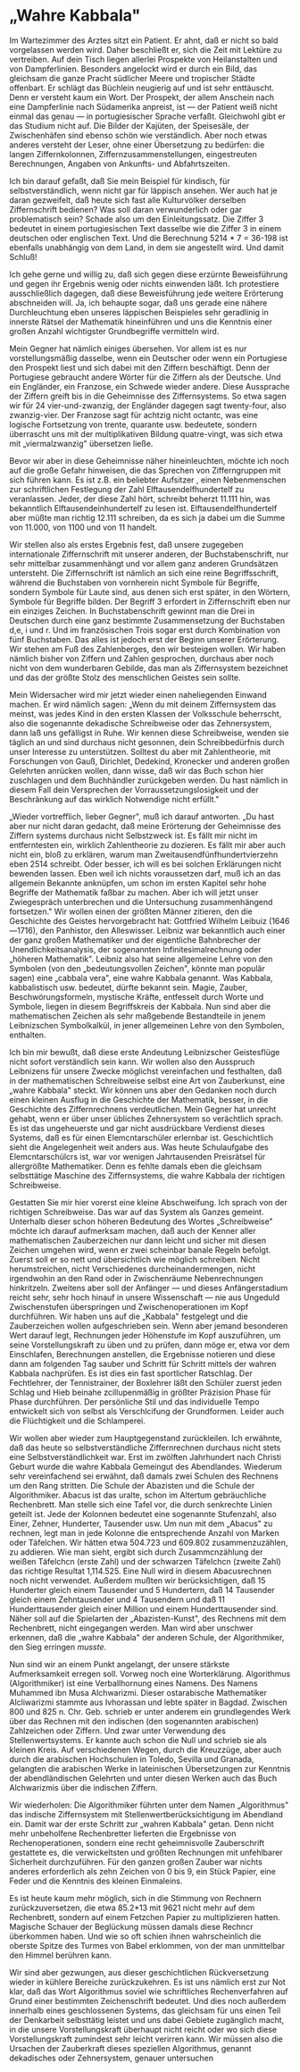 # „Wahre Kabbala"

Im Wartezimmer des Arztes sitzt ein Patient. Er ahnt, daß er nicht so bald
vorgelassen werden wird. Daher beschließt er, sich die Zeit mit Lektüre zu
vertreiben. Auf dein Tisch liegen allerlei Prospekte von Heilanstalten und von
Dampferlinien. Besonders angelockt wird er durch ein Bild, das gleichsam die
ganze Pracht südlicher Meere und tropischer Städte offenbart. Er schlägt das
Büchlein neugierig auf und ist sehr enttäuscht. Denn er versteht kaum ein Wort.
Der Prospekt, der allem Anschein nach eine Dampferlinie nach Südamerika
anpreist, ist — der Patient weiß nicht einmal das genau — in portugiesischer
Sprache verfaßt. Gleichwohl gibt er das Studium nicht auf. Die Bilder der
Kajüten, der Speisesäle, der Zwischenhäfen sind ebenso schön wie verständlich.
Aber noch etwas anderes versteht der Leser, ohne einer Übersetzung zu bedürfen:
die langen Ziffernkolonnen, Ziffernzusammenstellungen, eingestreuten
Berechnungen, Angaben von Ankunfts- und Abfahrtszeiten.

Ich bin darauf gefaßt, daß Sie mein Beispiel für kindisch, für
selbstverständlich, wenn nicht gar für läppisch ansehen. Wer auch hat je daran
gezweifelt, daß heute sich fast alle Kulturvölker <!-- TODO: veralteter Begriff -->
derselben Ziffernschrift bedienen? Was soll daran verwunderlich oder gar
problematisch sein? Schade also um den Einleitungssatz.  Die Ziffer 3 bedeutet
in einem portugiesischen Text dasselbe wie die Ziffer 3 in einem deutschen oder
englischen Text. Und die Berechnung 5214 *  7 = 36-198 <!-- TODO: schöneres Malzeichen und/oder Formelumgebung -->
ist ebenfalls unabhängig von dem Land,
in dem sie angestellt wird. Und damit Schluß!

Ich gehe gerne und willig zu, daß sich gegen diese erzürnte Beweisführung und
gegen ihr Ergebnis wenig oder nichts einwenden läßt. Ich protestiere
ausschließlich dagegen, daß diese Beweisführung jede weitere Erörterung
abschneiden will. Ja, ich behaupte sogar, daß uns gerade eine nähere
Durchleuchtung eben unseres läppischen Beispieles sehr geradlinig in innerste
Rätsel der Mathematik hineinführen und uns die Kenntnis einer großen Anzahl
wichtigster Grundbegriffe vermitteln wird.

Mein Gegner hat nämlich einiges übersehen. Vor allem ist es nur vorstellungsmäßig
dasselbe, wenn ein Deutscher oder wenn ein Portugiese den Prospekt liest und
sich dabei mit den Ziffern beschäftigt. Denn der Portugiese gebraucht andere
Wörter für die Ziffern als der Deutsche. Und ein Engländer, ein Franzose, ein
Schwede wieder andere. Diese Aussprache der Ziffern greift bis in die
Geheimnisse des Ziffernsystems. So etwa sagen wir für 24 vier-und-zwanzig, der
Engländer dagegen sagt twenty-four, also zwanzig-vier. Der Franzose sagt für
achtzig nicht octantc, was eine logische Fortsetzung von trente, quarante usw.
bedeutete, sondern überrascht uns mit der multiplikativen Bildung quatre-vingt,
was sich etwa mit „viermalzwanzig" übersetzen ließe.

 Bevor wir aber in diese Geheimnisse näher hineinleuchten, möchte ich noch auf
 die große Gefahr hinweisen, die das Sprechen von Zifferngruppen mit sich führen
 kann. Es ist z.B. ein beliebter Aufsitzer <!-- TODO: ungewöhnlicher Begriff --> ,
 einen Nebenmenschen zur schriftlichen Festlegung der Zahl
 Elftausendelfhundertelf zu veranlassen. Jeder, der diese Zahl hört, schreibt
 beherzt 11.111 hin, was bekanntlich Elftausendeinhundertelf zu lesen ist.
 Elftausendelfhundertelf aber müßte man richtig 12.111 schreiben, da es sich ja
 dabei um die Summe von 11.000, von 1100 und von 11 handelt.

Wir stellen also als erstes Ergebnis fest, daß unsere zugegeben internationale
Ziffernschrift mit unserer anderen, der Buchstabenschrift, nur sehr mittelbar
zusammenhängt und vor allem ganz anderen Grundsätzen untersteht. Die
Ziffernschrift ist nämlich an sich eine reine Begriffsschrift, während die
Buchstaben von vornherein nicht Symbole für Begriffe, sondern Symbole für Laute
sind, aus denen sich erst später, in den Wörtern, Symbole für Begriffe bilden.
Der Begriff 3 erfordert in Ziffernschrift eben nur ein einziges Zeichen. In
Buchstabenschrift gewinnt man die Drei in Deutschen durch eine ganz bestimmte
Zusammensetzung der Buchstaben d,e, i und r. Und im französischen Trois sogar
erst durch Kombination von fünf Buchstaben. Das alles ist jedoch erst der Beginn
unserer Erörterung. Wir stehen am Fuß des Zahlenberges, den wir besteigen
wollen. Wir haben nämlich bisher von Ziffern und Zahlen gesprochen, durchaus
aber noch nicht von dem wunderbaren Gebilde, das man als Ziffernsystem
bezeichnet und das der größte Stolz des menschlichen Geistes sein sollte.

Mein Widersacher wird mir jetzt wieder einen naheliegenden Einwand machen. Er
wird nämlich sagen: „Wenn du mit deinem Ziffernsystem das meinst, was jedes Kind
in den ersten Klassen der Volksschule beherrscht, also die sogenannte dekadische
Schreibweise oder das Zehnersystem, dann laß uns gefälligst in Ruhe. Wir kennen
diese Schreibweise, wenden sie täglich an und sind durchaus nicht gesonnen, dein
Schreibbedürfnis durch unser Interesse zu unterstützen. Solltest du aber mit
Zahlentheorie, mit Forschungen von Gauß, Dirichlet, Dedekind, Kronecker und
anderen großen Gelehrten anrücken wollen, dann wisse, daß wir das Buch schon
hier zuschlagen und dem Buchhändler zurückgeben werden. Du hast nämlich in
diesem Fall dein Versprechen der Vorraussetzungslosigkeit und der Beschränkung
auf das wirklich Notwendige nicht erfüllt."

„Wieder vortrefflich, lieber Gegner", muß ich darauf antworten. „Du hast aber
nur nicht daran gedacht, daß meine Erörterung der Geheimnisse des Ziffern
systems durchaus nicht Selbstzweck ist. Es fällt mir nicht im entferntesten ein,
wirklich Zahlentheorie zu dozieren. Es fällt mir aber auch nicht ein, bloß zu
erklären, warum man Zweitausendfünfhundertvierzehn eben 2514 schreibt. Oder
besser, ich will es bei solchen Erklärungen nicht bewenden lassen. Eben weil ich
nichts voraussetzen darf, muß ich an das allgemein Bekannte anknüpfen, um schon
im ersten Kapitel sehr hohe Begriffe der Mathematik faßbar zu machen. Aber ich
will jetzt unser Zwiegespräch unterbrechen und die Untersuchung zusammenhängend
fortsetzen." Wir wollen einen der größten Männer zitieren, den die Geschichte
des Geistes hervorgebracht hat: Gottfried Wilhelm Leibuiz (1646—1716), den
Panhistor, den Alleswisser. Leibniz war bekanntlich auch einer der ganz großen
Mathematiker und der eigentliche Bahnbrecher der Unendlichkeitsanalysis, der
sogenannten Infinitesimalrechnung oder „höheren Mathematik". Leibniz also hat
seine allgemeine Lehre von den Symbolen (von den „bedeutungsvollen Zeichen",
könnte man populär sagen) eine „cabbala vera", eine wahre Kabbala genannt. Was
Kabbala, kabbalistisch usw. bedeutet, dürfte bekannt sein. Magie, Zauber,
Beschwörungsformeln, mystische Kräfte, entfesselt durch Worte und Symbole,
liegen in diesem Begriffskreis der Kabbala. Nun sind aber die mathematischen
Zeichen als sehr maßgebende Bestandteile in jenem Leibnizschen Symbolkalkül, in
jener allgemeinen Lehre von den Symbolen, enthalten.

Ich bin mir bewußt, daß diese erste Andeutung Leibnizscher Geistesflüge nicht
sofort verständlich sein kann. Wir wollen also den Ausspruch Leibnizens für
unsere Zwecke möglichst vereinfachen und festhalten, daß in der mathematischen
Schreibweise selbst eine Art von Zauberkunst, eine „wahre Kabbala" steckt. Wir
können uns aber den Gedanken noch durch einen kleinen Ausflug in die Geschichte
der Mathematik, besser, in die Geschichte des Ziffernrechnens verdeutlichen.
Mein Gegner hat unrecht gehabt, wenn er über unser übliches Zehnersystem so
verächtlich sprach. Es ist das ungeheuerste und gar nicht ausdrückbare Verdienst
dieses Systems, daß es für einen Elemcntarschüler erlernbar ist. Geschichtlich
sieht die Angelegenheit weit anders aus. Was heute Schulaufgabe des
Elemcntarschülcrs ist, war vor wenigen Jahrtausenden Preisrätsel für allergrößte
Mathematiker. Denn es fehlte damals eben die gleichsam selbsttätige Maschine des
Ziffernsystems, die wahre Kabbala der richtigen Schreibweise.

Gestatten Sie mir hier vorerst eine kleine Abschweifung. Ich sprach von der
richtigen Schreibweise. Das war auf das System als Ganzes gemeint. Unterhalb
dieser schon höheren Bedeutung des Wortes „Schreibweise" möchte ich darauf
aufmerksam machen, daß auch der Kenner aller mathematischen Zauberzeichen nur
dann leicht und sicher mit diesen Zeichen umgehen wird, wenn er zwei scheinbar
banale Regeln befolgt. Zuerst soll er so nett und übersichtlich wie möglich
schreiben. Nicht herumstreichen, nicht Verschiedenes durcheinandermengen, nicht
irgendwohin an den Rand oder in Zwischenräume Nebenrechnungen hinkritzeln.
Zweitens aber soll der Anfänger — und dieses Anfängerstadium reicht sehr, sehr
hoch hinauf in unsere Wissenschaft — nie aus Ungeduld Zwischenstufen
überspringen und Zwischenoperationen im Kopf durchführen. Wir haben uns auf die
„Kabbala" festgelegt und die Zauberzeichen wollen aufgeschrieben sein. Wenn aber
jemand besonderen Wert darauf legt, Rechnungen jeder Höhenstufe im Kopf
auszuführen, um seine Vorstellungskraft zu üben und zu prüfen, dann möge er,
etwa vor dem Einschlafen, Berechnungen anstellen, die Ergebnisse notieren und
diese dann am folgenden Tag sauber und Schritt für Schritt mittels der wahren
Kabbala nachprüfen. Es ist dies ein fast sportlicher Ratschlag. Der
Fechtlehrer, der Tennistrainer, der Boxlehrer läßt den Schüler zuerst jeden
Schlag und Hieb beinahe zcillupenmäßig in größter Präzision Phase für
Phase durchführen. Der persönliche Stil und das individuelle Tempo entwickelt sich von selbst als Verschlcifung der Grundformen. Leider auch die Flüchtigkeit und die Schlamperei.

Wir wollen aber wieder zum Hauptgegenstand zurückleilen. Ich erwähnte, daß das
heute so selbstverständliche Ziffernrechnen durchaus nicht stets eine
Selbstverständlichkeit war. Erst im zwölften Jahrhundert nach Christi Geburt
wurde die wahre Kabbala Gemeingut des Abendlandes. Wiederum sehr vereinfachend
sei erwähnt, daß damals zwei Schulen des Rechnens um den Rang stritten. Die
Schule der Abazisten und die Schule der Algorithmiker. Abacus ist das uralte,
schon im Altertum gebräuchliche Rechenbrett. Man stelle sich eine Tafel vor, die
durch senkrechte Linien geteilt ist. Jede der Kolonnen bedeutet eine sogenannte
Stufenzahl, also Einer, Zehner, Hunderter, Tausender usw. Um nun mit dem
„Abacus" zu rechnen, legt man in jede Kolonne die entsprechende Anzahl von
Marken oder Täfelchen. Wir hätten etwa 504.723 und 609.802 zusammenzuzählen, zu
addieren. Wie man sieht, ergibt sich durch Zusammcnzählung der weißen Täfelchcn
(erste Zahl) und der schwarzen Täfelchcn (zweite Zahl) das richtige Resultat
1,114.525. Eine Null wird in diesem Abacusrechnen noch nicht verwendet. Außerdem
mußten wir berücksichtigen, daß 15 Hunderter gleich einem Tausender und 5
Hundertern, daß 14 Tausender gleich einem Zehntausender und 4 Tausendern und daß
11 Hunderttausender gleich einer Million und einem Hunderttausender sind. Näher
soll auf die Spielarten der „Abazisten-Kunst", des Rechnens mit dem Rechenbrett,
nicht eingegangen werden. Man wird aber unschwer erkennen, daß die „wahre
Kabbala" der anderen Schule, der Algorithmiker, den Sieg erringen *musste*.

<!-- Fig 1, ein Abakus-Brett -->

Nun sind wir an einem Punkt angelangt, der unsere stärkste Aufmerksamkeit
erregen soll. Vorweg noch eine Worterklärung. Algorithmus (Algorithmiker) ist
eine Verballhornung eines Namens. Des Namens Muhammed ibn Musa Alchwarizmi.
Dieser ostarabische Mathematiker Alcliwarizmi stammte aus Ivhorassan und lebte
später in Bagdad. Zwischen 800 und 825 n. Chr. Geb. schrieb er unter anderem ein
grundlegendes Werk über das Rechnen mit den indischen (den sogenannten
arabischen) Zahlzeichen oder Ziffern. Und zwar unter Verwendung des
Stellenwertsystems. Er kannte auch schon die Null und schrieb sie als kleinen
Kreis. Auf verschiedenen Wegen, durch die Kreuzzüge, aber auch durch die
arabischen Hochschulen in Toledo, Sevilla und Granada, gelangten die arabischen
Werke in lateinischen Übersetzungen zur Kenntnis der abendländischen Gelehrten
und unter diesen Werken auch das Buch Alchwarizmis über die indischen Ziffern.

Wir wiederholen: Die Algorithmiker führten unter dem Namen „Algorithmus" das
indische Ziffernsystem mit Stellenwertberücksichtigung im Abendland ein. Damit
war der erste Schritt zur „wahren Kabbala" getan. Denn nicht mehr unbeholfene
Rechenbretter lieferten die Ergebnisse von Rechenoperationen, sondern eine recht
geheimnisvolle Zauberschrift gestattete es, die verwickeltsten und größten
Rechnungen mit unfehlbarer Sicherheit durchzuführen. Für den ganzen großen
Zauber war nichts anderes erforderlich als zehn Zeichen von 0 bis 9, ein Stück
Papier, eine Feder und die Kenntnis des kleinen Einmaleins.

Es ist heute kaum mehr möglich, sich in die Stimmung von Rechnern
zurückzuversetzen, die etwa 85.2*13 mit 9621 nicht mehr auf dem Rechenbrett,
sondern auf einem Fetzchen Papier zu multiplizieren hatten. Magische Schauer der
Beglückung müssen damals diese Rechncr überkommen haben. Und wie so oft schien
ihnen wahrscheinlich die oberste Spitze des Turmes von Babel erklommen, von der
man unmittelbar den Himmel berühren kann.

Wir sind aber gezwungen, aus dieser geschichtlichen Rückversetzung wieder in
kühlere Bereiche zurückzukehren. Es ist uns nämlich erst zur Not klar, daß das
Wort Algorithmus soviel wie schriftliches Rechenverfahren auf Grund einer
bestimmten Zeichenschrift bedeutet. Und dies noch außerdem innerhalb eines
geschlossenen Systems, das gleichsam für uns einen Teil der Denkarbeit
selbsttätig leistet und uns dabei Gebiete zugänglich macht, in die unsere
Vorstellungskraft überhaupt nicht reicht oder wo sich diese Vorstellungskraft
zumindest sehr leicht verirren kann. Wir müssen also die Ursachen der
Zauberkraft dieses speziellen Algorithmus, genannt dekadisches oder
Zehnersystem, genauer untersuchen
